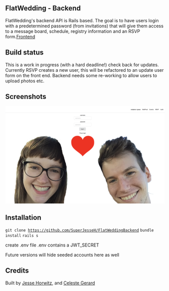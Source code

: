 
## FlatWedding - Backend
FlatWedding's backend API is Rails based. The goal is to have users login with a predetermined password (from invitations) that will give them access to a message board, schedule, registry information and an RSVP form.[Frontend](https://github.com/SuperJesseH/FlatWedding)

## Build status
This is a work in progress (with a hard deadline!) check back for updates. Currently RSVP creates a new user, this will be refactored to an update user form on the front end. Backend needs some re-working to allow users to upload photos etc.

## Screenshots
<img src="flat.png" alt="screenshot of flatwedding">

## Installation

<code>git clone https://github.com/SuperJesseH/FlatWeddingBackend</code>
<code>bundle install</code>
<code>rails s</code>

create .env file
.env contains a JWT_SECRET

Future versions will hide seeded accounts here as well


## Credits
Built by
[Jesse Horwitz](https://github.com/SuperJesseH), and [Celeste Gerard](https://github.com/celestegerard)
